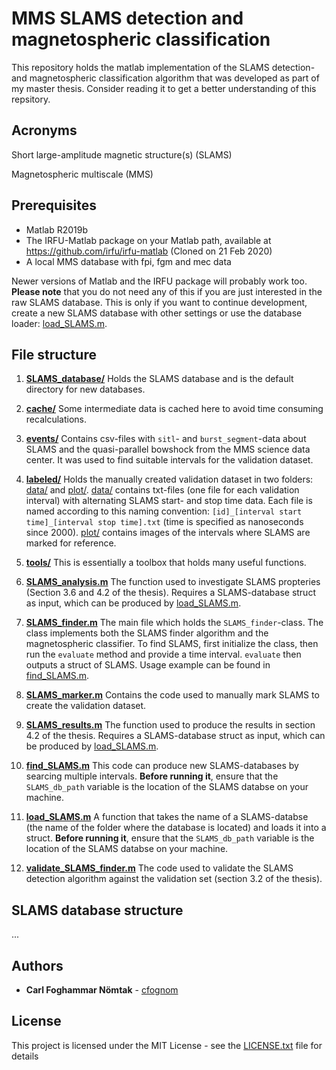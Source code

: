 # MMS SLAMS detection and magnetospheric classification

This repository holds the matlab implementation of the SLAMS detection- and magnetospheric classification algorithm that was developed as part of my master thesis. Consider reading it to get a better understanding of this repsitory.

## Acronyms
Short large-amplitude magnetic structure(s) (SLAMS)

Magnetospheric multiscale (MMS)

## Prerequisites
* Matlab R2019b
* The IRFU-Matlab package on your Matlab path, available at https://github.com/irfu/irfu-matlab (Cloned on 21 Feb 2020)
* A local MMS database with fpi, fgm and mec data

Newer versions of Matlab and the IRFU package will probably work too. **Please note** that you do not need any of this if you are just interested in the raw SLAMS database. This is only if you want to continue development, create a new SLAMS database with other settings or use the database loader: [load_SLAMS.m](load_SLAMS.m).

## File structure

1. [**SLAMS_database/**](SLAMS_database) Holds the SLAMS database and is the default directory for new databases.

2. [**cache/**](cache) Some intermediate data is cached here to avoid time consuming recalculations.

3. [**events/**](events) Contains csv-files with ``sitl``- and ``burst_segment``-data about SLAMS and the quasi-parallel bowshock from the MMS science data center. It was used to find suitable intervals for the validation dataset.

4. [**labeled/**](labeled) Holds the manually created validation dataset in two folders: [data/](labeled/data) and [plot/](labeled/plot). [data/](labeled/data) contains txt-files (one file for each validation interval) with alternating SLAMS start- and stop time data. Each file is named according to this naming convention: ``[id]_[interval start time]_[interval stop time].txt`` (time is specified as nanoseconds since 2000). [plot/](labeled/plot) contains images of the intervals where SLAMS are marked for reference.

5. [**tools/**](tools) This is essentially a toolbox that holds many useful functions.

6. [**SLAMS_analysis.m**](SLAMS_analysis.m) The function used to investigate SLAMS propteries (Section 3.6 and 4.2 of the thesis). Requires a SLAMS-database struct as input, which can be produced by [load_SLAMS.m](load_SLAMS.m).

7. [**SLAMS_finder.m**](SLAMS_finder.m) The main file which holds the ``SLAMS_finder``-class. The class implements both the SLAMS finder algorithm and the magnetospheric classifier. To find SLAMS, first initialize the class, then run the ``evaluate`` method and provide a time interval. ``evaluate`` then outputs a struct of SLAMS. Usage example can be found in [find_SLAMS.m](find_SLAMS.m).

8. [**SLAMS_marker.m**](SLAMS_marker.m) Contains the code used to manually mark SLAMS to create the validation dataset.

9. [**SLAMS_results.m**](SLAMS_results.m) The function used to produce the results in section 4.2 of the thesis. Requires a SLAMS-database struct as input, which can be produced by [load_SLAMS.m](load_SLAMS.m).

10. [**find_SLAMS.m**](find_SLAMS.m) This code can produce new SLAMS-databases by searcing multiple intervals. **Before running it**, ensure that the ``SLAMS_db_path`` variable is the location of the SLAMS databse on your machine.

11. [**load_SLAMS.m**](load_SLAMS.m) A function that takes the name of a SLAMS-databse (the name of the folder where the database is located) and loads it into a struct. **Before running it**, ensure that the ``SLAMS_db_path`` variable is the location of the SLAMS databse on your machine.

12. [**validate_SLAMS_finder.m**](validate_SLAMS_finder.m) The code used to validate the SLAMS detection algorithm against the validation set (section 3.2 of the thesis).

## SLAMS database structure

...

## Authors

* **Carl Foghammar Nömtak** - [cfognom](https://github.com/cfognom)

## License

This project is licensed under the MIT License - see the [LICENSE.txt](LICENSE.txt) file for details
